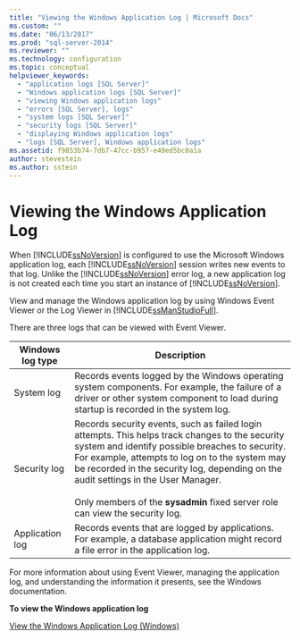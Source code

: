 ```yaml
---
title: "Viewing the Windows Application Log | Microsoft Docs"
ms.custom: ""
ms.date: "06/13/2017"
ms.prod: "sql-server-2014"
ms.reviewer: ""
ms.technology: configuration
ms.topic: conceptual
helpviewer_keywords: 
  - "application logs [SQL Server]"
  - "Windows application logs [SQL Server]"
  - "viewing Windows application logs"
  - "errors [SQL Server], logs"
  - "system logs [SQL Server]"
  - "security logs [SQL Server]"
  - "displaying Windows application logs"
  - "logs [SQL Server], Windows application logs"
ms.assetid: f9853b74-7db7-47cc-b957-e49ed5bc0a1a
author: stevestein
ms.author: sstein
---
```

# Viewing the Windows Application Log
  When [!INCLUDE[ssNoVersion](../../includes/ssnoversion-md.md)] is configured to use the Microsoft Windows application log, each [!INCLUDE[ssNoVersion](../../includes/ssnoversion-md.md)] session writes new events to that log. Unlike the [!INCLUDE[ssNoVersion](../../includes/ssnoversion-md.md)] error log, a new application log is not created each time you start an instance of [!INCLUDE[ssNoVersion](../../includes/ssnoversion-md.md)].  
  
 View and manage the Windows application log by using Windows Event Viewer or the Log Viewer in [!INCLUDE[ssManStudioFull](../../includes/ssmanstudiofull-md.md)].  
  
 There are three logs that can be viewed with Event Viewer.  
  
|Windows log type|Description|  
|----------------------|-----------------|  
|System log|Records events logged by the Windows operating system components. For example, the failure of a driver or other system component to load during startup is recorded in the system log.|  
|Security log|Records security events, such as failed login attempts. This helps track changes to the security system and identify possible breaches to security. For example, attempts to log on to the system may be recorded in the security log, depending on the audit settings in the User Manager.<br /><br /> Only members of the **sysadmin** fixed server role can view the security log.|  
|Application log|Records events that are logged by applications. For example, a database application might record a file error in the application log.|  
  
 For more information about using Event Viewer, managing the application log, and understanding the information it presents, see the Windows documentation.  
  
 **To view the Windows application log**  
  
 [View the Windows Application Log &#40;Windows&#41;](../../relational-databases/performance/view-the-windows-application-log-windows-10.md)  
  
  
